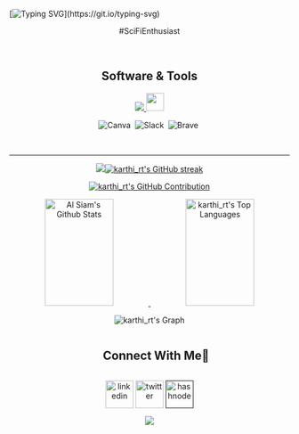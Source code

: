 <!-- Intro  -->

[![Typing SVG](https://readme-typing-svg.herokuapp.com?font=Architects+Daughter&color=7AF79A&size=30&lines=Hey!+It's+karthi_rt!;I'm+a+android+developer...;)](https://git.io/typing-svg)

<div align="center"> <p align="center"> #SciFiEnthusiast </p> <br/>
  
## Software & Tools

<div align="center">
  <a href="https://github.com/rt-karthi">
    <img src="https://skillicons.dev/icons?i=androidstudio,figma,git,github,java,kotlin,gradle,firebase,sqlite,postman,stackoverflow,idea,ktor,maven" />
    <img width ="32px" src ="https://raw.githubusercontent.com/rahulbanerjee26/githubAboutMeGenerator/main/icons/android.svg"/>
  </a>
</div>


![Canva](https://img.shields.io/badge/Canva-%2300C4CC.svg?style=for-the-badge&logo=Canva&logoColor=white)&nbsp;
![Slack](https://img.shields.io/badge/Slack-4A154B?style=for-the-badge&logo=slack&logoColor=white)&nbsp;
![Brave](https://img.shields.io/badge/Brave-FB542B?style=for-the-badge&logo=Brave&logoColor=white)&nbsp;

<br/>
<hr>

<p align="center">
  <a href="https://github.com/rt-karthi">
    <img src="https://git.io/streak-stats"><img src="https://github-readme-streak-stats.herokuapp.com/?user=rt-karthi&theme=radical&border=7F3FBF&background=0D1117" alt="karthi_rt's GitHub streak"/>
  </a>
</p>

<p align="center">
  <a href="https://github.com/rt-karthi">
    <img src="https://github-profile-summary-cards.vercel.app/api/cards/profile-details?username=rt-karthi&theme=radical" alt="karthi_rt's GitHub Contribution"/>
  </a>
</p>

<a> 
    <a href="https://github.com/rt-karthi">
      <img alt="Al Siam's Github Stats" src="https://denvercoder1-github-readme-stats.vercel.app/api?username=rt-karthi&show_icons=true&count_private=true&theme=react&border_color=7F3FBF&bg_color=0D1117&title_color=F85D7F&icon_color=F8D866" height="192px" width="49.5%"/>
    </a>
  
  <a href="https://github.com/rt-karthi">
  <img alt="karthi_rt's Top Languages" src="https://denvercoder1-github-readme-stats.vercel.app/api/top-langs/?username=rt-karthi&langs_count=8&layout=compact&theme=react&border_color=7F3FBF&bg_color=0D1117&title_color=F85D7F&icon_color=F8D866" height="192px" width="49.5%"/></a>
  <br/>
</a>


![karthi_rt's Graph](https://github-readme-activity-graph.vercel.app/graph?username=rt-karthi&custom_title=karthi_rt's%20GitHub%20Activity%20Graph&bg_color=0D1117&color=7F3FBF&line=7F3FBF&point=7F3FBF&area_color=FFFFFF&title_color=FFFFFF&area=true)


<!-- Connect with me -->
<!--h2 without bottom border-->
<div id="user-content-toc">
  <ul align="center">
    <summary><h2 style="display: inline-block">Connect With Me🤝</h2></summary>
  </ul>
</div>

<!--icons and links-->
<p align="center">
<a href="https://www.linkedin.com/in/karthi-rt" target="blank"><img align="center" src="https://user-images.githubusercontent.com/88904952/234979284-68c11d7f-1acc-4f0c-ac78-044e1037d7b0.png" alt="linkedin" height="50" width="50" /></a>
<a href="https://twitter.com/karthi__rt" target="blank"><img align="center" src="https://user-images.githubusercontent.com/88904952/234980676-61bfb021-ecc8-48f7-88e6-34c1b06c4a58.png" alt="twitter" height="50" width="50" /></a> 
<a href="" target="blank"><img align="center" src="https://skillicons.dev/icons?i=gmail" alt="hashnode" height="50" width="50" /></a>
  
</p>


<!--horizontal divider(gradiant)-->
<img src="https://user-images.githubusercontent.com/73097560/115834477-dbab4500-a447-11eb-908a-139a6edaec5c.gif">
